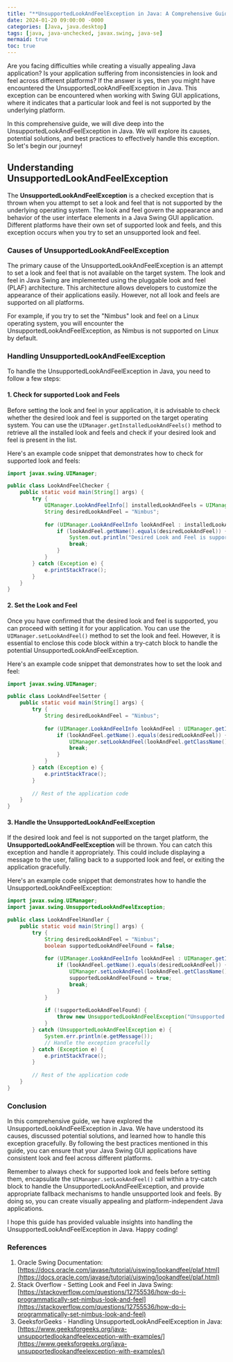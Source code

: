 ```yaml
---
title: "**UnsupportedLookAndFeelException in Java: A Comprehensive Guide**"
date: 2024-01-20 09:00:00 -0000
categories: [Java, java.desktop]
tags: [java, java-unchecked, javax.swing, java-se]
mermaid: true
toc: true
---
```



Are you facing difficulties while creating a visually appealing Java application? Is your application suffering from inconsistencies in look and feel across different platforms? If the answer is yes, then you might have encountered the UnsupportedLookAndFeelException in Java. This exception can be encountered when working with Swing GUI applications, where it indicates that a particular look and feel is not supported by the underlying platform.

In this comprehensive guide, we will dive deep into the UnsupportedLookAndFeelException in Java. We will explore its causes, potential solutions, and best practices to effectively handle this exception. So let's begin our journey!

## Understanding UnsupportedLookAndFeelException ##

The **UnsupportedLookAndFeelException** is a checked exception that is thrown when you attempt to set a look and feel that is not supported by the underlying operating system. The look and feel govern the appearance and behavior of the user interface elements in a Java Swing GUI application. Different platforms have their own set of supported look and feels, and this exception occurs when you try to set an unsupported look and feel.

### Causes of UnsupportedLookAndFeelException ###

The primary cause of the UnsupportedLookAndFeelException is an attempt to set a look and feel that is not available on the target system. The look and feel in Java Swing are implemented using the pluggable look and feel (PLAF) architecture. This architecture allows developers to customize the appearance of their applications easily. However, not all look and feels are supported on all platforms.

For example, if you try to set the "Nimbus" look and feel on a Linux operating system, you will encounter the UnsupportedLookAndFeelException, as Nimbus is not supported on Linux by default.

### Handling UnsupportedLookAndFeelException ###

To handle the UnsupportedLookAndFeelException in Java, you need to follow a few steps:

#### 1. Check for supported Look and Feels ####

Before setting the look and feel in your application, it is advisable to check whether the desired look and feel is supported on the target operating system. You can use the `UIManager.getInstalledLookAndFeels()` method to retrieve all the installed look and feels and check if your desired look and feel is present in the list.

Here's an example code snippet that demonstrates how to check for supported look and feels:

```java
import javax.swing.UIManager;

public class LookAndFeelChecker {
    public static void main(String[] args) {
        try {
            UIManager.LookAndFeelInfo[] installedLookAndFeels = UIManager.getInstalledLookAndFeels();
            String desiredLookAndFeel = "Nimbus";
            
            for (UIManager.LookAndFeelInfo lookAndFeel : installedLookAndFeels) {
                if (lookAndFeel.getName().equals(desiredLookAndFeel)) {
                    System.out.println("Desired Look and Feel is supported!");
                    break;
                }
            }
        } catch (Exception e) {
            e.printStackTrace();
        }
    }
}
```

#### 2. Set the Look and Feel ####

Once you have confirmed that the desired look and feel is supported, you can proceed with setting it for your application. You can use the `UIManager.setLookAndFeel()` method to set the look and feel. However, it is essential to enclose this code block within a try-catch block to handle the potential UnsupportedLookAndFeelException.

Here's an example code snippet that demonstrates how to set the look and feel:

```java
import javax.swing.UIManager;

public class LookAndFeelSetter {
    public static void main(String[] args) {
        try {
            String desiredLookAndFeel = "Nimbus";
            
            for (UIManager.LookAndFeelInfo lookAndFeel : UIManager.getInstalledLookAndFeels()) {
                if (lookAndFeel.getName().equals(desiredLookAndFeel)) {
                    UIManager.setLookAndFeel(lookAndFeel.getClassName());
                    break;
                }
            }
        } catch (Exception e) {
            e.printStackTrace();
        }
        
        // Rest of the application code
    }
}
```

#### 3. Handle the UnsupportedLookAndFeelException ####

If the desired look and feel is not supported on the target platform, the **UnsupportedLookAndFeelException** will be thrown. You can catch this exception and handle it appropriately. This could include displaying a message to the user, falling back to a supported look and feel, or exiting the application gracefully.

Here's an example code snippet that demonstrates how to handle the UnsupportedLookAndFeelException:

```java
import javax.swing.UIManager;
import javax.swing.UnsupportedLookAndFeelException;

public class LookAndFeelHandler {
    public static void main(String[] args) {
        try {
            String desiredLookAndFeel = "Nimbus";
            boolean supportedLookAndFeelFound = false;
            
            for (UIManager.LookAndFeelInfo lookAndFeel : UIManager.getInstalledLookAndFeels()) {
                if (lookAndFeel.getName().equals(desiredLookAndFeel)) {
                    UIManager.setLookAndFeel(lookAndFeel.getClassName());
                    supportedLookAndFeelFound = true;
                    break;
                }
            }
            
            if (!supportedLookAndFeelFound) {
                throw new UnsupportedLookAndFeelException("Unsupported look and feel: " + desiredLookAndFeel);
            }
        } catch (UnsupportedLookAndFeelException e) {
            System.err.println(e.getMessage());
            // Handle the exception gracefully
        } catch (Exception e) {
            e.printStackTrace();
        }
        
        // Rest of the application code
    }
}
```

### Conclusion ###

In this comprehensive guide, we have explored the UnsupportedLookAndFeelException in Java. We have understood its causes, discussed potential solutions, and learned how to handle this exception gracefully. By following the best practices mentioned in this guide, you can ensure that your Java Swing GUI applications have consistent look and feel across different platforms.

Remember to always check for supported look and feels before setting them, encapsulate the `UIManager.setLookAndFeel()` call within a try-catch block to handle the UnsupportedLookAndFeelException, and provide appropriate fallback mechanisms to handle unsupported look and feels. By doing so, you can create visually appealing and platform-independent Java applications.

I hope this guide has provided valuable insights into handling the UnsupportedLookAndFeelException in Java. Happy coding!

### References ###

1. Oracle Swing Documentation: [https://docs.oracle.com/javase/tutorial/uiswing/lookandfeel/plaf.html](https://docs.oracle.com/javase/tutorial/uiswing/lookandfeel/plaf.html)
2. Stack Overflow - Setting Look and Feel in Java Swing: [https://stackoverflow.com/questions/12755536/how-do-i-programmatically-set-nimbus-look-and-feel](https://stackoverflow.com/questions/12755536/how-do-i-programmatically-set-nimbus-look-and-feel)
3. GeeksforGeeks - Handling UnsupportedLookAndFeelException in Java: [https://www.geeksforgeeks.org/java-unsupportedlookandfeelexception-with-examples/](https://www.geeksforgeeks.org/java-unsupportedlookandfeelexception-with-examples/)